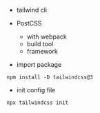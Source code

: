 - tailwind cli
- PostCSS

  - with webpack
  - build tool
  - framework

- import package

```
npm install -D tailwindcss@3
```

- init config file

```
npx tailwindcss init
```
